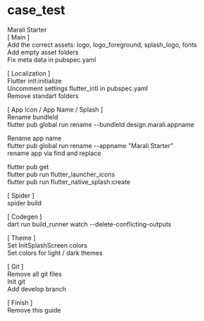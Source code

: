# case_test

Marali Starter  
[ Main ]  
Add the correct assets: logo, logo_foreground, splash_logo, fonts  
Add empty asset folders  
Fix meta data in pubspec.yaml  
  
[ Localization ]  
Flutter intl:initialize  
Uncomment settings flutter_intl in pubspec.yaml  
Remove standart folders  
  
[ App Icon / App Name / Splash ]   
Rename bundleId  
flutter pub global run rename --bundleId design.marali.appname  
  
Rename app name  
flutter pub global run rename --appname "Marali Starter"  
rename app via find and replace  
  
flutter pub get  
flutter pub run flutter_launcher_icons   
flutter pub run flutter_native_splash:create  
  
[ Spider ]  
spider build  
  
[ Codegen ]  
dart run build_runner watch --delete-conflicting-outputs
  
[ Theme ]  
Set InitSplashScreen colors  
Set colors for light / dark themes  

[ Git ]  
Remove all git files  
Init git  
Add develop branch  
  
[ Finish ]  
Remove this guide  
